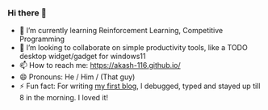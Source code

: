 ### Hi there 👋



<!-- - 🔭 I’m currently working on ... -->
- 🌱 I’m currently learning Reinforcement Learning, Competitive Programming 
- 👯 I’m looking to collaborate on simple productivity tools, like a TODO desktop widget/gadget for windows11
- 📫 How to reach me: https://akash-116.github.io/
- 😄 Pronouns: He / Him / (That guy)
- ⚡ Fun fact: For writing [my first blog](https://akash-gillella.medium.com/guide-to-setup-archive-jaf-in-campus-placements-iitb-ac-in-5935c01b40e1), I debugged, typed and stayed up till 8 in the morning. I loved it!

